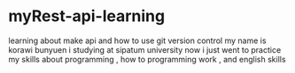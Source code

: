 # myRest-api-learning
learning about make api and how to use git version control
my name is korawi bunyuen i studying at sipatum university now i just went to practice my skills 
about programming , how to programming work , and english skills
